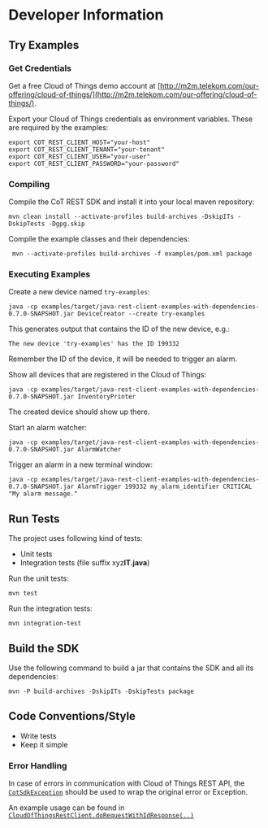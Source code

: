 # Developer Information

## Try Examples ##

### Get Credentials ###

Get a free Cloud of Things demo account at [http://m2m.telekom.com/our-offering/cloud-of-things/](http://m2m.telekom.com/our-offering/cloud-of-things/).

Export your Cloud of Things credentials as environment variables. These are required by the examples:

    export COT_REST_CLIENT_HOST="your-host"
    export COT_REST_CLIENT_TENANT="your-tenant"
    export COT_REST_CLIENT_USER="your-user"
    export COT_REST_CLIENT_PASSWORD="your-password"

### Compiling ###

Compile the CoT REST SDK and install it into your local maven repository:

    mvn clean install --activate-profiles build-archives -DskipITs -DskipTests -Dgpg.skip

Compile the example classes and their dependencies:

     mvn --activate-profiles build-archives -f examples/pom.xml package

### Executing Examples ###

Create a new device named ``try-examples``:

    java -cp examples/target/java-rest-client-examples-with-dependencies-0.7.0-SNAPSHOT.jar DeviceCreator --create try-examples

This generates output that contains the ID of the new device, e.g.:

    The new device 'try-examples' has the ID 199332

Remember the ID of the device, it will be needed to trigger an alarm.

Show all devices that are registered in the Cloud of Things:

    java -cp examples/target/java-rest-client-examples-with-dependencies-0.7.0-SNAPSHOT.jar InventoryPrinter

The created device should show up there.

Start an alarm watcher:

    java -cp examples/target/java-rest-client-examples-with-dependencies-0.7.0-SNAPSHOT.jar AlarmWatcher

Trigger an alarm in a new terminal window:

    java -cp examples/target/java-rest-client-examples-with-dependencies-0.7.0-SNAPSHOT.jar AlarmTrigger 199332 my_alarm_identifier CRITICAL "My alarm message."
    
## Run Tests ##

The project uses following kind of tests:

- Unit tests
- Integration tests (file suffix xyz**IT.java**)

Run the unit tests:

    mvn test

Run the integration tests:

    mvn integration-test
    
## Build the SDK ##
    
Use the following command to build a jar that contains the SDK and all its dependencies:

    mvn -P build-archives -DskipITs -DskipTests package

## Code Conventions/Style ##

- Write tests
- Keep it simple

### Error Handling ###

In case of errors in communication with Cloud of Things REST API, the 
[``CotSdkException``](src/main/java/com/telekom/m2m/cot/restsdk/util/CotSdkException.java) should be used to wrap the original error or Exception.

An example usage can be found in [``CloudOfThingsRestClient.doRequestWithIdResponse(..)``](src/main/java/com/telekom/m2m/cot/restsdk/CloudOfThingsRestClient.java)
